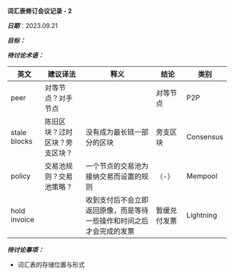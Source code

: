 **词汇表修订会议记录 - 2**

***日期***：2023.09.21

***目标：***

***待讨论术语：***

| 英文         | 建议译法                       | 释义                                                         | 结论         | 类别      |
| ------------ | ------------------------------ | ------------------------------------------------------------ | ------------ | --------- |
| peer         | 对等节点？对手节点             |                                                              | 对等节点     | P2P       |
| stale blocks | 陈旧区块？过时区块？旁支区块？ | 没有成为最长链一部分的区块                                   | 旁支区块     | Consensus |
| policy       | 交易池规则？交易池策略？       | 一个节点的交易池为接纳交易而设置的规则                       | （-）        | Mempool   |
| hold invoice |                                | 收到支付后不会立即返回原像，而是等待一些操作和时间之后才会完成的发票 | 暂缓兑付发票 | Lightning |

***待讨论事项：***

- 词汇表的存储位置与形式

